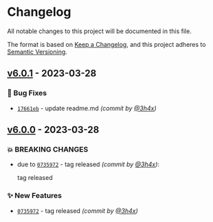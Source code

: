 # Changelog
All notable changes to this project will be documented in this file.

The format is based on [Keep a Changelog](https://keepachangelog.com/en/1.0.0/),
and this project adheres to [Semantic Versioning](https://semver.org/spec/v2.0.0.html).

## [v6.0.1] - 2023-03-28
### :bug: Bug Fixes
- [`17661eb`](https://github.com/t3rn/semantic-version/commit/17661ebeaea9360011a2d97f1ccb972a03498d9f) - update readme.md *(commit by [@3h4x](https://github.com/3h4x))*


## [v6.0.0] - 2023-03-28
### :boom: BREAKING CHANGES
- due to [`0735972`](https://github.com/3h4x/semantic-version/commit/0735972145d58f5a977a4cd041f7f67f3795457b) - tag released *(commit by [@3h4x](https://github.com/3h4x))*:

  tag released


### :sparkles: New Features
- [`0735972`](https://github.com/3h4x/semantic-version/commit/0735972145d58f5a977a4cd041f7f67f3795457b) - tag released *(commit by [@3h4x](https://github.com/3h4x))*


[v6.0.0]: https://github.com/3h4x/semantic-version/compare/v5.0.3...v6.0.0
[v6.0.1]: https://github.com/t3rn/semantic-version/compare/v6.0.0...v6.0.1
